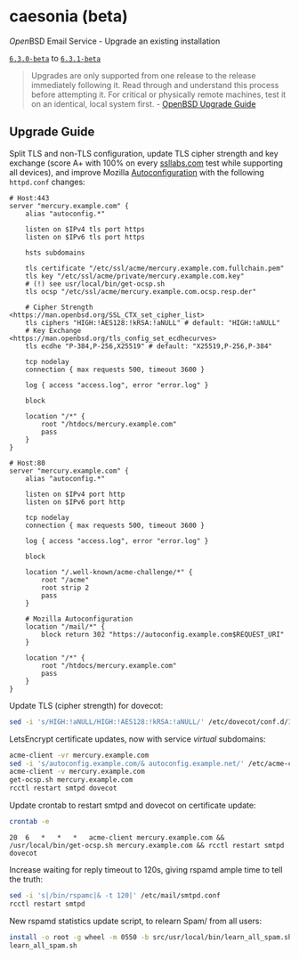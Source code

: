 # caesonia (beta)
*Open*BSD Email Service - Upgrade an existing installation

[`6.3.0-beta`](https://github.com/vedetta-com/caesonia/tree/v6.3.0-beta) to [`6.3.1-beta`](https://github.com/vedetta-com/caesonia/tree/v6.3.1-beta)

> Upgrades are only supported from one release to the release immediately following it. Read through and understand this process before attempting it. For critical or physically remote machines, test it on an identical, local system first. - [OpenBSD Upgrade Guide](http://www.openbsd.org/faq/index.html)

## Upgrade Guide

Split TLS and non-TLS configuration, update TLS cipher strength and key exchange (score A+ with 100% on every [ssllabs.com](https://www.ssllabs.com/ssltest/) test while supporting all devices), and improve Mozilla [Autoconfiguration](https://developer.mozilla.org/en-US/docs/Mozilla/Thunderbird/Autoconfiguration) with the following `httpd.conf` changes:
```console
# Host:443
server "mercury.example.com" {
	alias "autoconfig.*"

	listen on $IPv4 tls port https
	listen on $IPv6 tls port https

	hsts subdomains

	tls certificate "/etc/ssl/acme/mercury.example.com.fullchain.pem"
	tls key "/etc/ssl/acme/private/mercury.example.com.key"
	# (!) see usr/local/bin/get-ocsp.sh
	tls ocsp "/etc/ssl/acme/mercury.example.com.ocsp.resp.der"

	# Cipher Strength <https://man.openbsd.org/SSL_CTX_set_cipher_list>
	tls ciphers "HIGH:!AES128:!kRSA:!aNULL" # default: "HIGH:!aNULL"
	# Key Exchange <https://man.openbsd.org/tls_config_set_ecdhecurves>
	tls ecdhe "P-384,P-256,X25519" # default: "X25519,P-256,P-384"

	tcp nodelay
	connection { max requests 500, timeout 3600 }

	log { access "access.log", error "error.log" }

	block

	location "/*" {
		root "/htdocs/mercury.example.com"
		pass
	}
}

# Host:80
server "mercury.example.com" {
	alias "autoconfig.*"

	listen on $IPv4 port http
	listen on $IPv6 port http

	tcp nodelay
	connection { max requests 500, timeout 3600 }

	log { access "access.log", error "error.log" }

	block

	location "/.well-known/acme-challenge/*" {
		root "/acme"
		root strip 2
		pass
	}

	# Mozilla Autoconfiguration
	location "/mail/*" {
		block return 302 "https://autoconfig.example.com$REQUEST_URI"
	}

	location "/*" {
		root "/htdocs/mercury.example.com"
		pass
	}
}
```

Update TLS (cipher strength) for dovecot:
```sh
sed -i 's/HIGH:!aNULL/HIGH:!AES128:!kRSA:!aNULL/' /etc/dovecot/conf.d/10-ssl.conf
```

LetsEncrypt certificate updates, now with service *virtual* subdomains:
```sh
acme-client -vr mercury.example.com 
sed -i 's/autoconfig.example.com/& autoconfig.example.net/' /etc/acme-client.conf
acme-client -v mercury.example.com
get-ocsp.sh mercury.example.com
rcctl restart smtpd dovecot
```

Update crontab to restart smtpd and dovecot on certificate update:
```sh
crontab -e
```
```console
20	6	*	*	*	acme-client mercury.example.com && /usr/local/bin/get-ocsp.sh mercury.example.com && rcctl restart smtpd dovecot
```

Increase waiting for reply timeout to 120s, giving rspamd ample time to tell the truth:
```sh
sed -i 's|/bin/rspamc|& -t 120|' /etc/mail/smtpd.conf
rcctl restart smtpd
```

New rspamd statistics update script, to relearn Spam/ from all users:
```sh
install -o root -g wheel -m 0550 -b src/usr/local/bin/learn_all_spam.sh /usr/local/bin/
learn_all_spam.sh
```


